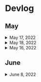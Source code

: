 # Devlog

## May
<details closed>
<summary>May 17, 2022</summary>
Started the project, currently just making the game itself.

The board being drawn, and random bomb generation, is what's completed so far.

![alt text](https://github.com/AdamMetz/Minesweeper-AI/blob/main/devlog-images/05-17-22/board.PNG)
</details>

<details closed>
<summary>May 18, 2022</summary>

Added a bomb detection for each Tile, so each Tile can see how many bombs are surrounding it.

~~Then I realized quite the oversight in my bomb generation, I can't just randomly assign any Tile to a bomb,
it has to be done so in an algorithmic way so that every Tile has at least one surrounding bomb.~~
Not sure why I thought this at the time ^

![alt text](https://github.com/AdamMetz/Minesweeper-AI/blob/main/devlog-images/05-18-22/board.PNG)
</details>

<details closed>
<summary>May 16, 2022</summary>

The construction of the game itself is pretty much complete now. Did a ton of reorganizing, moving each class into seperate files,
and moved all variable accessing to getters and setters.

![alt text](https://github.com/AdamMetz/Minesweeper-AI/blob/main/devlog-images/05-26-22/board.PNG)
</details>

## June
<details closed>
<summary>June 8, 2022</summary>

Worked on touching up some of the code and improving the readability. Also adjusted the y offsets for grid generation, to 
allow for the addition of a header at the top of the game window.
Header to be implemented, will included a reset game button, timer, and bomb count.

![alt text](https://github.com/AdamMetz/Minesweeper-AI/blob/main/devlog-images/06-08-22/board.PNG)
</details>